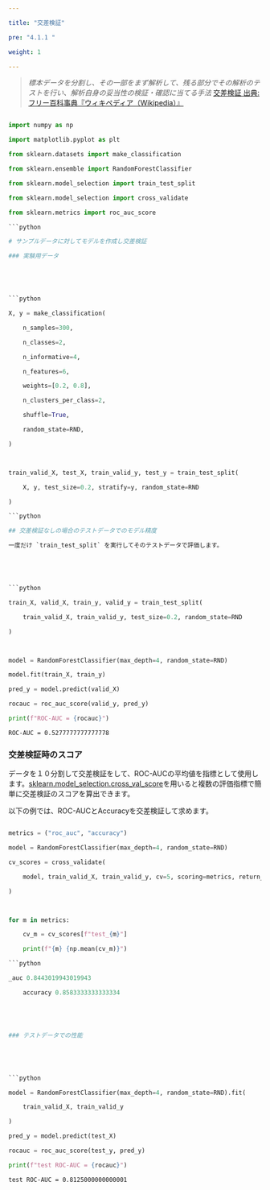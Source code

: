 ```yaml
---

title: "交差検証"

pre: "4.1.1 "

weight: 1

---
```




> *標本データを分割し、その一部をまず解析して、残る部分でその解析のテストを行い、解析自身の妥当性の検証・確認に当てる手法* [交差検証 出典: フリー百科事典『ウィキペディア（Wikipedia）』](https://ja.wikipedia.org/wiki/%E4%BA%A4%E5%B7%AE%E6%A4%9C%E8%A8%BC)





```python

import numpy as np

import matplotlib.pyplot as plt

from sklearn.datasets import make_classification

from sklearn.ensemble import RandomForestClassifier

from sklearn.model_selection import train_test_split

from sklearn.model_selection import cross_validate

from sklearn.metrics import roc_auc_score

```python

# サンプルデータに対してモデルを作成し交差検証

### 実験用データ





```python

X, y = make_classification(

    n_samples=300,

    n_classes=2,

    n_informative=4,

    n_features=6,

    weights=[0.2, 0.8],

    n_clusters_per_class=2,

    shuffle=True,

    random_state=RND,

)



train_valid_X, test_X, train_valid_y, test_y = train_test_split(

    X, y, test_size=0.2, stratify=y, random_state=RND

)

```python

## 交差検証なしの場合のテストデータでのモデル精度

一度だけ `train_test_split` を実行してそのテストデータで評価します。





```python

train_X, valid_X, train_y, valid_y = train_test_split(

    train_valid_X, train_valid_y, test_size=0.2, random_state=RND

)



model = RandomForestClassifier(max_depth=4, random_state=RND)

model.fit(train_X, train_y)

pred_y = model.predict(valid_X)

rocauc = roc_auc_score(valid_y, pred_y)

print(f"ROC-AUC = {rocauc}")

```



    ROC-AUC = 0.5277777777777778





### 交差検証時のスコア

データを１０分割して交差検証をして、ROC-AUCの平均値を指標として使用します。[sklearn.model_selection.cross_val_score](https://scikit-learn.org/stable/modules/generated/sklearn.model_selection.cross_val_score.html)を用いると複数の評価指標で簡単に交差検証のスコアを算出できます。

以下の例では、ROC-AUCとAccuracyを交差検証して求めます。





```python

metrics = ("roc_auc", "accuracy")

model = RandomForestClassifier(max_depth=4, random_state=RND)

cv_scores = cross_validate(

    model, train_valid_X, train_valid_y, cv=5, scoring=metrics, return_train_score=True

)



for m in metrics:

    cv_m = cv_scores[f"test_{m}"]

    print(f"{m} {np.mean(cv_m)}")

```python

_auc 0.8443019943019943

    accuracy 0.8583333333333334





### テストデータでの性能





```python

model = RandomForestClassifier(max_depth=4, random_state=RND).fit(

    train_valid_X, train_valid_y

)

pred_y = model.predict(test_X)

rocauc = roc_auc_score(test_y, pred_y)

print(f"test ROC-AUC = {rocauc}")

```



    test ROC-AUC = 0.8125000000000001



